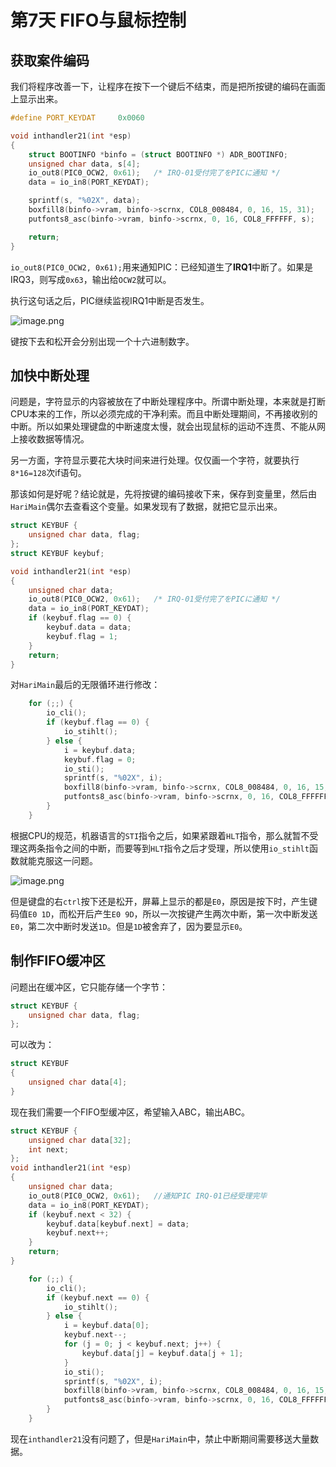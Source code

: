 
# 第7天 FIFO与鼠标控制

## 获取案件编码

我们将程序改善一下，让程序在按下一个键后不结束，而是把所按键的编码在画面上显示出来。

```c title="int.c"
#define PORT_KEYDAT		0x0060

void inthandler21(int *esp)
{
	struct BOOTINFO *binfo = (struct BOOTINFO *) ADR_BOOTINFO;
	unsigned char data, s[4];
	io_out8(PIC0_OCW2, 0x61);	/* IRQ-01受付完了をPICに通知 */
	data = io_in8(PORT_KEYDAT);

	sprintf(s, "%02X", data);
	boxfill8(binfo->vram, binfo->scrnx, COL8_008484, 0, 16, 15, 31);
	putfonts8_asc(binfo->vram, binfo->scrnx, 0, 16, COL8_FFFFFF, s);

	return;
}
```

`io_out8(PIC0_OCW2, 0x61);`用来通知PIC：已经知道生了**IRQ1**中断了。如果是IRQ3，则写成`0x63`，输出给`OCW2`就可以。

执行这句话之后，PIC继续监视IRQ1中断是否发生。

![image.png](https://vs-picbed-1320307070.cos.ap-nanjing.myqcloud.com/img/20240302161332.png)

键按下去和松开会分别出现一个十六进制数字。

##  加快中断处理

问题是，字符显示的内容被放在了中断处理程序中。所谓中断处理，本来就是打断CPU本来的工作，所以必须完成的干净利索。而且中断处理期间，不再接收别的中断。所以如果处理键盘的中断速度太慢，就会出现鼠标的运动不连贯、不能从网上接收数据等情况。

另一方面，字符显示要花大块时间来进行处理。仅仅画一个字符，就要执行`8*16=128`次if语句。

那该如何是好呢？结论就是，先将按键的编码接收下来，保存到变量里，然后由`HariMain`偶尔去查看这个变量。如果发现有了数据，就把它显示出来。

```c
struct KEYBUF {
	unsigned char data, flag;
};
struct KEYBUF keybuf;

void inthandler21(int *esp)
{
	unsigned char data;
	io_out8(PIC0_OCW2, 0x61);	/* IRQ-01受付完了をPICに通知 */
	data = io_in8(PORT_KEYDAT);
	if (keybuf.flag == 0) {
		keybuf.data = data;
		keybuf.flag = 1;
	}
	return;
}
```

对`HariMain`最后的无限循环进行修改：

```c
	for (;;) {
		io_cli();
		if (keybuf.flag == 0) {
			io_stihlt();
		} else {
			i = keybuf.data;
			keybuf.flag = 0;
			io_sti();
			sprintf(s, "%02X", i);
			boxfill8(binfo->vram, binfo->scrnx, COL8_008484, 0, 16, 15, 31);
			putfonts8_asc(binfo->vram, binfo->scrnx, 0, 16, COL8_FFFFFF, s);
		}
	}
```

根据CPU的规范，机器语言的`STI`指令之后，如果紧跟着`HLT`指令，那么就暂不受理这两条指令之间的中断，而要等到`HLT`指令之后才受理，所以使用`io_stihlt`函数就能克服这一问题。

![image.png](https://vs-picbed-1320307070.cos.ap-nanjing.myqcloud.com/img/20240302190853.png)

但是键盘的右`ctrl`按下还是松开，屏幕上显示的都是`E0`，原因是按下时，产生键码值`E0 1D`，而松开后产生`E0 9D`，所以一次按键产生两次中断，第一次中断发送`E0`，第二次中断时发送`1D`。但是`1D`被舍弃了，因为要显示`E0`。

## 制作FIFO缓冲区

问题出在缓冲区，它只能存储一个字节：

```c
struct KEYBUF {
	unsigned char data, flag;
};
```

可以改为：

```c
struct KEYBUF
{
	unsigned char data[4];
}
```

现在我们需要一个FIFO型缓冲区，希望输入ABC，输出ABC。

```c title="int.c"
struct KEYBUF {
	unsigned char data[32];
	int next;
};
void inthandler21(int *esp)
{
	unsigned char data;
	io_out8(PIC0_OCW2, 0x61);	//通知PIC IRQ-01已经受理完毕
	data = io_in8(PORT_KEYDAT);
	if (keybuf.next < 32) {
		keybuf.data[keybuf.next] = data;
		keybuf.next++;
	}
	return;
}
```

```c title="bootpack.c"
	for (;;) {
		io_cli();
		if (keybuf.next == 0) {
			io_stihlt();
		} else {
			i = keybuf.data[0];
			keybuf.next--;
			for (j = 0; j < keybuf.next; j++) {
				keybuf.data[j] = keybuf.data[j + 1];
			}
			io_sti();
			sprintf(s, "%02X", i);
			boxfill8(binfo->vram, binfo->scrnx, COL8_008484, 0, 16, 15, 31);
			putfonts8_asc(binfo->vram, binfo->scrnx, 0, 16, COL8_FFFFFF, s);
		}
	}
```

现在`inthandler21`没有问题了，但是`HariMain`中，禁止中断期间需要移送大量数据。